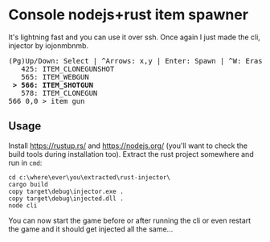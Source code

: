 # Console nodejs+rust item spawner
It's lightning fast and you can use it over ssh. Once again I just made the cli, injector by iojonmbnmb.
<pre>
(Pg)Up/Down: Select | ^Arrows: x,y | Enter: Spawn | ^W: Erase Word | ^C: Quit
   425: ITEM_CLONEGUNSHOT
   565: ITEM_WEBGUN
<b> &gt; 566: ITEM_SHOTGUN</b>
   578: ITEM_CLONEGUN
566 0,0 > item gun_
</pre>
## Usage
Install https://rustup.rs/ and https://nodejs.org/ (you'll want to check the build tools during installation too). Extract the rust project somewhere and run in `cmd`:
```
cd c:\where\ever\you\extracted\rust-injector\
cargo build
copy target\debug\injector.exe .
copy target\debug\injected.dll .
node cli
```
You can now start the game before or after running the cli or even restart the game and it should get injected all the same...